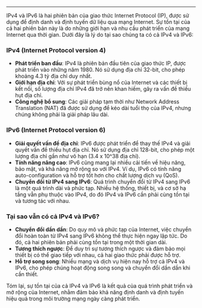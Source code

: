 
----
IPv4 và IPv6 là hai phiên bản của giao thức Internet Protocol (IP), được sử dụng để định danh và định tuyến dữ liệu qua mạng Internet. Sự tồn tại của cả hai phiên bản này là do những giới hạn và nhu cầu phát triển của mạng Internet qua thời gian. Dưới đây là lý do tại sao chúng ta có cả IPv4 và IPv6:

### IPv4 (Internet Protocol version 4)

- **Phát triển ban đầu**: IPv4 là phiên bản đầu tiên của giao thức IP, được phát triển vào những năm 1980. Nó sử dụng địa chỉ 32-bit, cho phép khoảng 4.3 tỷ địa chỉ duy nhất.
- **Giới hạn địa chỉ**: Với sự phát triển bùng nổ của Internet và các thiết bị kết nối, số lượng địa chỉ IPv4 đã trở nên khan hiếm, gây ra vấn đề thiếu hụt địa chỉ.
- **Công nghệ bổ sung**: Các giải pháp tạm thời như Network Address Translation (NAT) đã được sử dụng để kéo dài tuổi thọ của IPv4, nhưng chúng không phải là giải pháp lâu dài.

### IPv6 (Internet Protocol version 6)

- **Giải quyết vấn đề địa chỉ**: IPv6 được phát triển để thay thế IPv4 và giải quyết vấn đề thiếu hụt địa chỉ. Nó sử dụng địa chỉ 128-bit, cho phép một lượng địa chỉ gần như vô hạn (3.4 x 10^38 địa chỉ).
- **Tính năng nâng cao**: IPv6 cũng mang lại nhiều cải tiến về hiệu năng, bảo mật, và khả năng mở rộng so với IPv4. Ví dụ, IPv6 có tính năng auto-configuration và hỗ trợ tốt hơn cho chất lượng dịch vụ (QoS).
- **Chuyển đổi từ IPv4 sang IPv6**: Quá trình chuyển đổi từ IPv4 sang IPv6 là một quá trình dài và phức tạp. Nhiều hệ thống, thiết bị, và cơ sở hạ tầng vẫn phụ thuộc vào IPv4, do đó IPv4 và IPv6 cần phải cùng tồn tại và tương tác với nhau.

### Tại sao vẫn có cả IPv4 và IPv6?

- **Chuyển đổi dần dần**: Do quy mô và phức tạp của Internet, việc chuyển đổi hoàn toàn từ IPv4 sang IPv6 không thể thực hiện ngay lập tức. Do đó, cả hai phiên bản phải cùng tồn tại trong một thời gian dài.
- **Tương thích ngược**: Để duy trì sự tương thích ngược và đảm bảo mọi thiết bị có thể giao tiếp với nhau, cả hai giao thức phải được hỗ trợ.
- **Hỗ trợ song song**: Nhiều mạng và dịch vụ hiện nay hỗ trợ cả IPv4 và IPv6, cho phép chúng hoạt động song song và chuyển đổi dần dần khi cần thiết.

Tóm lại, sự tồn tại của cả IPv4 và IPv6 là kết quả của quá trình phát triển và mở rộng của Internet, nhằm đảm bảo khả năng định danh và định tuyến hiệu quả trong môi trường mạng ngày càng phát triển.
